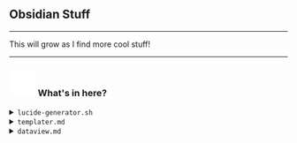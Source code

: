 
## Obsidian Stuff
****

<!-- A cute little gif banner & screenshot? -->

This will grow as I find more cool stuff!

****

### <img src="meta/list-tree.svg"> What's in here? 

<details>
<summary><code>lucide-generator.sh</code></summary>

[Go There!](./lucide-generator.sh)
> A bash script that will take a set of [Lucide](https://lucide.dev) icons and make an Obsidian CSS snippet that'll let you use those icons in your Obsidian callouts (providing Obsidian has the icon).  It'll also make you a markdown document showing off all the new callouts!
>  
> `> [!custom-cat-purple]`  
> <img src="meta/Example custom callout.png">

</details>

<details>
<summary><code>templater.md</code></summary>

[Go There!](templater.md)
> A selection of [Templater](https://github.com/SilentVoid13/Templater) scripts & snippets that I like.

</details>

<details>
<summary><code>dataview.md</code></summary>

[Go There!](dataview.md)
> A selection of [Dataview]() scripts & snippets that I like.

</details>
